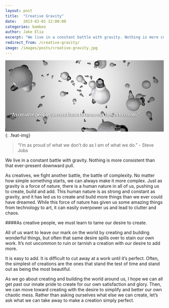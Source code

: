 ```yaml
---
layout: post
title:  "Creative Gravity"
date:   2013-03-01 12:00:00
categories: bamboo 
author: Jake Elia
excerpt: "We live in a constant battle with gravity. Nothing is more consistent than that ever-present downward pull."
redirect_from: /creative-gravity/
image: /images/posts/creative-gravity.jpg
---
```


![Creative Gravity](/images/posts/creative-gravity.jpg){: .feat-img}

> “I’m as proud of what we don’t do as I am of what we do.” - Steve Jobs

We live in a constant battle with gravity. Nothing is more consistent than that ever-present downward pull.

As creatives, we fight another battle, the battle of complexity. No matter how simple something starts, we can always make it more complex. Just as gravity is a force of nature, there is a human nature in all of us, pushing us to create, build and add. This human nature is as strong and constant as gravity, and it has led us to create and build more things than we ever could have dreamed. While this force of nature has given us some amazing things from technology to art, it can easily overpower us and lead to clutter and chaos.

####As creative people, we must learn to tame our desire to create.

All of us want to leave our mark on the world by creating and building wonderful things, but often that same desire spills over to stain our own work. It’s not uncommon to ruin or tarnish a creation with our desire to add more.

It is easy to add. It is difficult to cut away at a work until it’s perfect. Often, the simplest of creations are the ones that stand the test of time and stand out as being the most beautiful.

As we go about creating and building the world around us, I hope we can all get past our innate pride to create for our own satisfaction and glory. Then, we can move toward creating with the desire to simplify and better our own chaotic mess. Rather than asking ourselves what else we can create, let’s ask what we can take away to make a creation simply perfect.